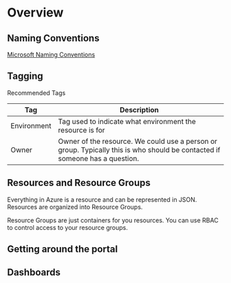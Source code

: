 # Overview

## Naming Conventions

[Microsoft Naming Conventions](https://docs.microsoft.com/en-us/azure/architecture/best-practices/naming-conventions)

## Tagging

Recommended Tags

| Tag         | Description                                                                                                                 |
| ----------- | --------------------------------------------------------------------------------------------------------------------------- |
| Environment | Tag used to indicate what environment the resource is for                                                                   |
| Owner       | Owner of the resource. We could use a person or group. Typically this is who should be contacted if someone has a question. |

## Resources and Resource Groups

Everything in Azure is a resource and can be represented in JSON. Resources are organized into Resource Groups.

Resource Groups are just containers for you resources. You can use RBAC to control access to your resource groups.

## Getting around the portal

## Dashboards

